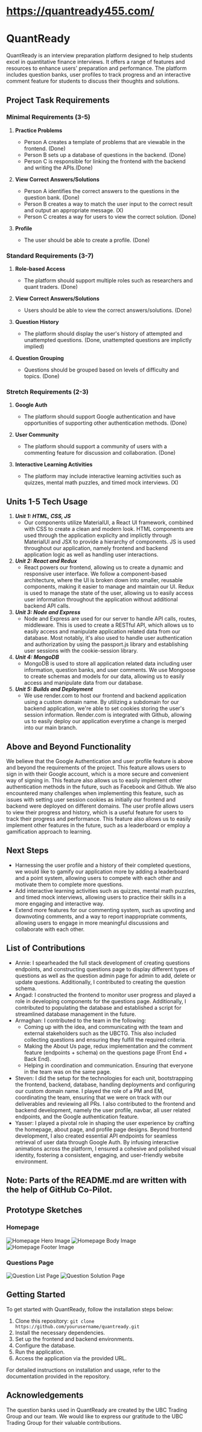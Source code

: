 # https://quantready455.com/

# QuantReady
QuantReady is an interview preparation platform designed to help students excel in quantitative finance interviews. It offers a range of features and resources to enhance users' preparation and performance. The platform includes question banks, user profiles to track progress and an interactive comment feature for students to discuss their thoughts and solutions.

## Project Task Requirements

### Minimal Requirements (3-5)

1. **Practice Problems**
   - Person A creates a template of problems that are viewable in the frontend. (Done)
   - Person B sets up a database of questions in the backend. (Done)
   - Person C is responsible for linking the frontend with the backend and writing the APIs.(Done)

2. **View Correct Answers/Solutions**
   - Person A identifies the correct answers to the questions in the question bank. (Done)
   - Person B creates a way to match the user input to the correct result and output an appropriate message. (X)
   - Person C creates a way for users to view the correct solution. (Done)
3. **Profile**
   - The user should be able to create a profile. (Done)

### Standard Requirements (3-7)

1. **Role-based Access**
   - The platform should support multiple roles such as researchers and quant traders. (Done)

2. **View Correct Answers/Solutions**
   - Users should be able to view the correct answers/solutions. (Done)

3. **Question History**
   - The platform should display the user's history of attempted and unattempted questions. (Done, unattempted questions are implictly implied)

4. **Question Grouping**
   - Questions should be grouped based on levels of difficulty and topics. (Done)

### Stretch Requirements (2-3)

1. **Google Auth**
   - The platform should support Google authentication and have opportunities of supporting other authentication methods. (Done)

2. **User Community**
   - The platform should support a community of users with a commenting feature for discussion and collaboration. (Done)

3. **Interactive Learning Activities**
   - The platform may include interactive learning activities such as quizzes, mental math puzzles, and timed mock interviews. (X)

## Units 1-5 Tech Usage
1. ***Unit 1: HTML, CSS, JS***
   - Our components utilize MaterialUI, a React UI framework, combined with CSS to create a clean and modern look. HTML components are used through the application expliclty and implictly through MaterialUI and JSX to provide a hierarchy of components. JS is used throughout our application, namely frontend and backend application logic as well as handling user interactions.
2. ***Unit 2: React and Redux***
   - React powers our frontend, allowing us to create a dynamic and responsive user interface. We follow a component-based architecture, where the UI is broken down into smaller, reusable components, making it easier to manage and maintain our UI. Redux is used to manage the state of the user, allowing us to easily access user information throughout the application without additional backend API calls.
3. ***Unit 3: Node and Express***
   - Node and Express are used for our server to handle API calls, routes, middleware. This is used to create a RESTful API, which allows us to easily access and manipulate application related data from our database. Most notably, it's also used to handle user authentication and authorization by using the passport.js library and establishing user sessions with the cookie-session library.
4. ***Unit 4: MongoDB***
   -  MongoDB is used to store all application related data including user information, question banks, and user comments. We use Mongoose to create schemas and models for our data, allowing us to easily access and manipulate data from our database.
5. ***Unit 5: Builds and Deployment***
   - We use render.com to host our frontend and backend application using a custom domain name. By utilizing a subdomain for our backend application, we're able to set cookies storing the user's session information. Render.com is integrated with Github, allowing us to easily deploy our application everytime a change is merged into our main branch. 

## Above and Beyond Functionality
We believe that the Google Authentication and user profile feature is above and beyond the requirements of the project. This feature allows users to sign in with their Google account, which is a more secure and convenient way of signing in. This feature also allows us to easily implement other authentication methods in the future, such as Facebook and Github. We also encountered many challenges when implementing this feature, such as issues with setting user session cookies as initially our frontend and backend were deployed on different domains. The user profile allows users to view their progress and history, which is a useful feature for users to track their progress and performance. This feature also allows us to easily implement other features in the future, such as a leaderboard or employ a gamification approach to learning.

## Next Steps
   - Harnessing the user profile and a history of their completed questions, we would like to gamify our application more by adding a leaderboard and a point system, allowing users to compete with each other and motivate them to complete more questions. 
   - Add interactive learning activities such as quizzes, mental math puzzles, and timed mock interviews, allowing users to practice their skills in a more engaging and interactive way. 
   - Extend more features for our commenting system, such as upvoting and downvoting comments, and a way to report inappropriate comments, allowing users to engage in more meaningful discussions and collaborate with each other. 

## List of Contributions
   - Annie: I spearheaded the full stack development of creating questions endpoints, and constructing questions page to display different types of questions as well as the question admin page for admin to add, delete or update questions. Additionally, I contributed to creating the question schema.
   - Angad: I constructed the frontend to monitor user progress and played a role in developing components for the questions page. Additionally, I contributed to populating the database and established a script for streamlined database management in the future.
   - Armaghan: I contributed to the team in the following:
      - Coming up with the idea, and communicating with the team and external stakeholders such as the UBCTG. This also included collecting questions and ensuring they fulfill the required criteria.
      - Making the About Us page, redux implementation and the comment feature (endpoints + schema) on the questions page (Front End + Back End).
      - Helping in coordination and communication. Ensuring that everyone in the team was on the same page.
   - Steven: I did the setup for the technologies for each unit, bootstrapping the frontend, backend, database, handling deployments and configuring our custom domain name. I played the role of a PM and EM, coordinating the team, ensuring that we were on track with our deliverables and reviewing all PRs. I also contributed to the frontend and backend development, namely the user profile, navbar, all user related endpoints, and the Google authentication feature.
   - Yasser: I played a pivotal role in shaping the user experience by crafting the homepage, about page, and profile page designs. Beyond frontend development, I also created essential API endpoints for seamless retrieval of user data through Google Auth. By infusing interactive animations across the platform, I ensured a cohesive and polished visual identity, fostering a consistent, engaging, and user-friendly website environment.

## Note: Parts of the README.md are written with the help of GitHub Co-Pilot. 

## Prototype Sketches
### Homepage
![Homepage Hero Image](Prototypes/homepage1.png)
![Homepage Body Image](Prototypes/homepage2.png)
![Homepage Footer Image](Prototypes/homepage3.png)

### Questions Page
![Question List Page ](Prototypes/question1.png)
![Question Solution Page](Prototypes/question2.png)

## Getting Started

To get started with QuantReady, follow the installation steps below:

1. Clone this repository: `git clone https://github.com/yourusername/quantready.git`
2. Install the necessary dependencies.
3. Set up the frontend and backend environments.
4. Configure the database.
5. Run the application.
6. Access the application via the provided URL.

For detailed instructions on installation and usage, refer to the documentation provided in the repository.

## Acknowledgements

The question banks used in QuantReady are created by the UBC Trading Group and our team. We would like to express our gratitude to the UBC Trading Group for their valuable contributions.

